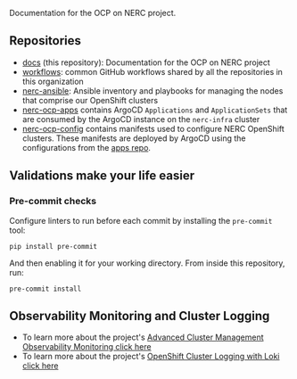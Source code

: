 Documentation for the OCP on NERC project.

## Repositories

- [docs][] (this repository): Documentation for the OCP on NERC project
- [workflows][]: common GitHub workflows shared by all the repositories in this organization
- [nerc-ansible][]: Ansible inventory and playbooks for managing the nodes that comprise our OpenShift clusters
- [nerc-ocp-apps][] contains ArgoCD `Applications` and `ApplicationSets` that are consumed by the ArgoCD instance on the `nerc-infra` cluster
- [nerc-ocp-config][] contains manifests used to configure NERC OpenShift clusters. These manifests are deployed by ArgoCD using the configurations from the [apps repo][nerc-ocp-apps].

[docs]: https://github.com/ocp-on-nerc/docs
[workflows]: https://github.com/ocp-on-nerc/workflows
[nerc-ansible]: https://github.com/ocp-on-nerc/nerc-ansible
[nerc-ocp-apps]: https://github.com/ocp-on-nerc/nerc-ocp-apps
[nerc-ocp-config]: https://github.com/ocp-on-nerc/nerc-ocp-config

## Validations make your life easier

### Pre-commit checks

Configure linters to run before each commit by installing the
`pre-commit` tool:

```
pip install pre-commit
```

And then enabling it for your working directory. From inside this
repository, run:

```
pre-commit install
```

## Observability Monitoring and Cluster Logging

- To learn more about the project's [Advanced Cluster Management Observability Monitoring click here](monitoring.md)
- To learn more about the project's [OpenShift Cluster Logging with Loki click here](logging.md)
